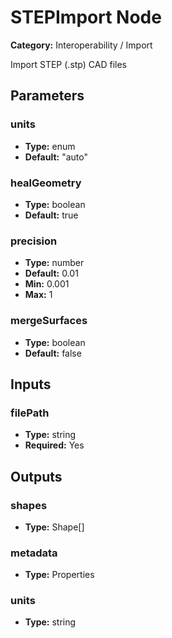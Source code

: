 
# STEPImport Node

**Category:** Interoperability / Import

Import STEP (.stp) CAD files

## Parameters


### units
- **Type:** enum
- **Default:** "auto"





### healGeometry
- **Type:** boolean
- **Default:** true





### precision
- **Type:** number
- **Default:** 0.01
- **Min:** 0.001
- **Max:** 1



### mergeSurfaces
- **Type:** boolean
- **Default:** false





## Inputs


### filePath
- **Type:** string
- **Required:** Yes



## Outputs


### shapes
- **Type:** Shape[]



### metadata
- **Type:** Properties



### units
- **Type:** string




